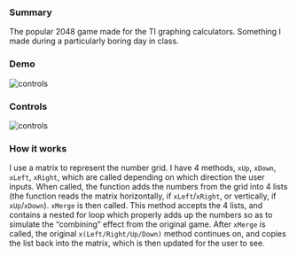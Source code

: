 ### Summary
The popular 2048 game made for the TI graphing calculators. Something I made during a particularly boring day in class.

### Demo
![controls](http://38.media.tumblr.com/e85941ae3a92ab670ce086855bc2977b/tumblr_inline_nd0urpQMmJ1t2vup9.gif)

### Controls
![controls](http://i.gyazo.com/a2918b335567431566e919718c316acd.png)

### How it works
I use a matrix to represent the number grid. I have 4 methods, `xUp`, `xDown`, `xLeft`, `xRight`, which are called depending on which direction the user inputs. When called, the function adds the numbers from the grid into 4 lists (the function reads the matrix horizontally, if `xLeft`/`xRight`, or vertically, if `xUp`/`xDown`). `xMerge` is then called. This method accepts the 4 lists, and contains a nested for loop which properly adds up the numbers so as to simulate the “combining” effect from the original game. After `xMerge` is called, the original `x(Left/Right/Up/Down)` method continues on, and copies the list back into the matrix, which is then updated for the user to see.

